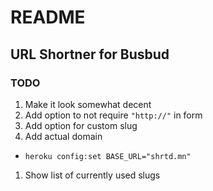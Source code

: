 # README

## URL Shortner for Busbud

### TODO
1. Make it look somewhat decent
1. Add option to not require `"http://"` in form
1. Add option for custom slug
1. Add actual domain 
  - `heroku config:set BASE_URL="shrtd.mn"`
1. Show list of currently used slugs

